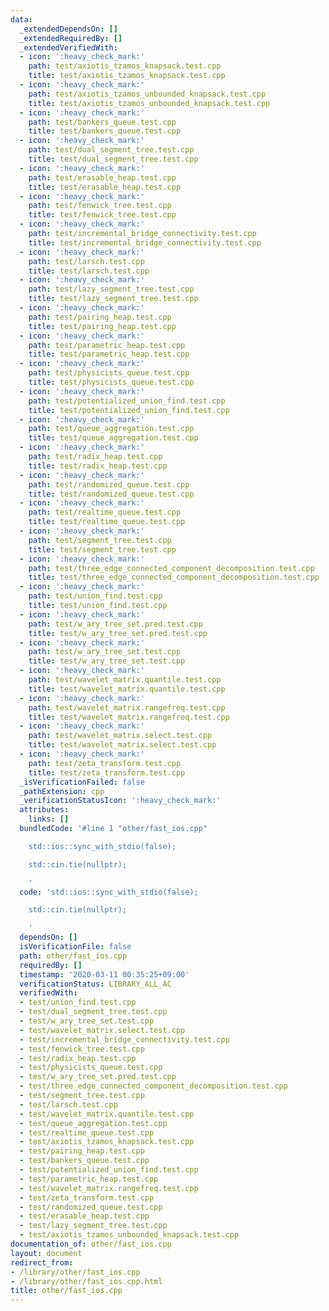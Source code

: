 ```yaml
---
data:
  _extendedDependsOn: []
  _extendedRequiredBy: []
  _extendedVerifiedWith:
  - icon: ':heavy_check_mark:'
    path: test/axiotis_tzamos_knapsack.test.cpp
    title: test/axiotis_tzamos_knapsack.test.cpp
  - icon: ':heavy_check_mark:'
    path: test/axiotis_tzamos_unbounded_knapsack.test.cpp
    title: test/axiotis_tzamos_unbounded_knapsack.test.cpp
  - icon: ':heavy_check_mark:'
    path: test/bankers_queue.test.cpp
    title: test/bankers_queue.test.cpp
  - icon: ':heavy_check_mark:'
    path: test/dual_segment_tree.test.cpp
    title: test/dual_segment_tree.test.cpp
  - icon: ':heavy_check_mark:'
    path: test/erasable_heap.test.cpp
    title: test/erasable_heap.test.cpp
  - icon: ':heavy_check_mark:'
    path: test/fenwick_tree.test.cpp
    title: test/fenwick_tree.test.cpp
  - icon: ':heavy_check_mark:'
    path: test/incremental_bridge_connectivity.test.cpp
    title: test/incremental_bridge_connectivity.test.cpp
  - icon: ':heavy_check_mark:'
    path: test/larsch.test.cpp
    title: test/larsch.test.cpp
  - icon: ':heavy_check_mark:'
    path: test/lazy_segment_tree.test.cpp
    title: test/lazy_segment_tree.test.cpp
  - icon: ':heavy_check_mark:'
    path: test/pairing_heap.test.cpp
    title: test/pairing_heap.test.cpp
  - icon: ':heavy_check_mark:'
    path: test/parametric_heap.test.cpp
    title: test/parametric_heap.test.cpp
  - icon: ':heavy_check_mark:'
    path: test/physicists_queue.test.cpp
    title: test/physicists_queue.test.cpp
  - icon: ':heavy_check_mark:'
    path: test/potentialized_union_find.test.cpp
    title: test/potentialized_union_find.test.cpp
  - icon: ':heavy_check_mark:'
    path: test/queue_aggregation.test.cpp
    title: test/queue_aggregation.test.cpp
  - icon: ':heavy_check_mark:'
    path: test/radix_heap.test.cpp
    title: test/radix_heap.test.cpp
  - icon: ':heavy_check_mark:'
    path: test/randomized_queue.test.cpp
    title: test/randomized_queue.test.cpp
  - icon: ':heavy_check_mark:'
    path: test/realtime_queue.test.cpp
    title: test/realtime_queue.test.cpp
  - icon: ':heavy_check_mark:'
    path: test/segment_tree.test.cpp
    title: test/segment_tree.test.cpp
  - icon: ':heavy_check_mark:'
    path: test/three_edge_connected_component_decomposition.test.cpp
    title: test/three_edge_connected_component_decomposition.test.cpp
  - icon: ':heavy_check_mark:'
    path: test/union_find.test.cpp
    title: test/union_find.test.cpp
  - icon: ':heavy_check_mark:'
    path: test/w_ary_tree_set.pred.test.cpp
    title: test/w_ary_tree_set.pred.test.cpp
  - icon: ':heavy_check_mark:'
    path: test/w_ary_tree_set.test.cpp
    title: test/w_ary_tree_set.test.cpp
  - icon: ':heavy_check_mark:'
    path: test/wavelet_matrix.quantile.test.cpp
    title: test/wavelet_matrix.quantile.test.cpp
  - icon: ':heavy_check_mark:'
    path: test/wavelet_matrix.rangefreq.test.cpp
    title: test/wavelet_matrix.rangefreq.test.cpp
  - icon: ':heavy_check_mark:'
    path: test/wavelet_matrix.select.test.cpp
    title: test/wavelet_matrix.select.test.cpp
  - icon: ':heavy_check_mark:'
    path: test/zeta_transform.test.cpp
    title: test/zeta_transform.test.cpp
  _isVerificationFailed: false
  _pathExtension: cpp
  _verificationStatusIcon: ':heavy_check_mark:'
  attributes:
    links: []
  bundledCode: '#line 1 "other/fast_ios.cpp"

    std::ios::sync_with_stdio(false);

    std::cin.tie(nullptr);

    '
  code: 'std::ios::sync_with_stdio(false);

    std::cin.tie(nullptr);

    '
  dependsOn: []
  isVerificationFile: false
  path: other/fast_ios.cpp
  requiredBy: []
  timestamp: '2020-03-11 00:35:25+09:00'
  verificationStatus: LIBRARY_ALL_AC
  verifiedWith:
  - test/union_find.test.cpp
  - test/dual_segment_tree.test.cpp
  - test/w_ary_tree_set.test.cpp
  - test/wavelet_matrix.select.test.cpp
  - test/incremental_bridge_connectivity.test.cpp
  - test/fenwick_tree.test.cpp
  - test/radix_heap.test.cpp
  - test/physicists_queue.test.cpp
  - test/w_ary_tree_set.pred.test.cpp
  - test/three_edge_connected_component_decomposition.test.cpp
  - test/segment_tree.test.cpp
  - test/larsch.test.cpp
  - test/wavelet_matrix.quantile.test.cpp
  - test/queue_aggregation.test.cpp
  - test/realtime_queue.test.cpp
  - test/axiotis_tzamos_knapsack.test.cpp
  - test/pairing_heap.test.cpp
  - test/bankers_queue.test.cpp
  - test/potentialized_union_find.test.cpp
  - test/parametric_heap.test.cpp
  - test/wavelet_matrix.rangefreq.test.cpp
  - test/zeta_transform.test.cpp
  - test/randomized_queue.test.cpp
  - test/erasable_heap.test.cpp
  - test/lazy_segment_tree.test.cpp
  - test/axiotis_tzamos_unbounded_knapsack.test.cpp
documentation_of: other/fast_ios.cpp
layout: document
redirect_from:
- /library/other/fast_ios.cpp
- /library/other/fast_ios.cpp.html
title: other/fast_ios.cpp
---
```

